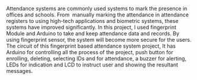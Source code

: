 
Attendance systems are commonly used systems to mark the presence in offices and schools. From  manually marking the attendance in attendance registers to using high-tech applications and biometric systems, these systems have improved significantly. In this project, I used fingerprint Module and Arduino to take and keep attendance data and records. By using fingerprint sensor, the system will become more secure for the users. The circuit of this fingerprint based attendance system project, It has Arduino for controlling all the process of the project, push button for enrolling, deleting, selecting IDs and for attendance, a buzzer for alerting, LEDs for indication and LCD to instruct user and showing the resultant messages.

